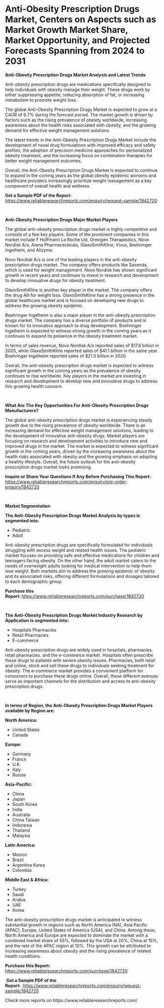 <p><h1>Anti-Obesity Prescription Drugs Market, Centers on Aspects such as Market Growth Market Share, Market Opportunity, and Projected Forecasts Spanning from 2024 to 2031</h1></p><p><strong>Anti-Obesity Prescription Drugs Market Analysis and Latest Trends</strong></p>
<p><p>Anti-obesity prescription drugs are medications specifically designed to help individuals with obesity manage their weight. These drugs work by either suppressing appetite, reducing absorption of fat, or increasing metabolism to promote weight loss.</p><p>The global Anti-Obesity Prescription Drugs Market is expected to grow at a CAGR of 6.7% during the forecast period. The market growth is driven by factors such as the rising prevalence of obesity worldwide, increasing awareness about the health risks associated with obesity, and the growing demand for effective weight management solutions.</p><p>The latest trends in the Anti-Obesity Prescription Drugs Market include the development of novel drug formulations with improved efficacy and safety profiles, the adoption of precision medicine approaches for personalized obesity treatment, and the increasing focus on combination therapies for better weight management outcomes.</p><p>Overall, the Anti-Obesity Prescription Drugs Market is expected to continue to expand in the coming years as the global obesity epidemic worsens and healthcare providers increasingly prioritize weight management as a key component of overall health and wellness.</p></p>
<p><strong>Get a Sample PDF of the Report:&nbsp;</strong> <a href="https://www.reliableresearchreports.com/enquiry/request-sample/1842720">https://www.reliableresearchreports.com/enquiry/request-sample/1842720</a></p>
<p>&nbsp;</p>
<p><strong>Anti-Obesity Prescription Drugs Major Market Players</strong></p>
<p><p>The global anti-obesity prescription drugs market is highly competitive and consists of a few key players. Some of the prominent companies in this market include F Hoffmann La Roche Ltd, Orexigen Therapeutics, Novo Nordisk A/s, Arena Pharmaceuticals, GlaxoSmithKline, Vivus, Boehringer Ingelheim, and Alizyme.</p><p>Novo Nordisk A/s is one of the leading players in the anti-obesity prescription drugs market. The company offers products like Saxenda, which is used for weight management. Novo Nordisk has shown significant growth in recent years and continues to invest in research and development to develop innovative drugs for obesity treatment.</p><p>GlaxoSmithKline is another key player in the market. The company offers the drug Alli for weight loss. GlaxoSmithKline has a strong presence in the global healthcare market and is focused on developing new drugs to address the growing obesity epidemic.</p><p>Boehringer Ingelheim is also a major player in the anti-obesity prescription drugs market. The company has a diverse portfolio of products and is known for its innovative approach to drug development. Boehringer Ingelheim is expected to witness strong growth in the coming years as it continues to expand its presence in the obesity treatment market.</p><p>In terms of sales revenue, Novo Nordisk A/s reported sales of $17.6 billion in 2020, while GlaxoSmithKline reported sales of $41.1 billion in the same year. Boehringer Ingelheim reported sales of $21.5 billion in 2020.</p><p>Overall, the anti-obesity prescription drugs market is expected to witness significant growth in the coming years as the prevalence of obesity continues to rise worldwide. Key players in the market are investing in research and development to develop new and innovative drugs to address this growing health concern.</p></p>
<p>&nbsp;</p>
<p><strong>What Are The Key Opportunities For Anti-Obesity Prescription Drugs Manufacturers?</strong></p>
<p><p>The global anti-obesity prescription drugs market is experiencing steady growth due to the rising prevalence of obesity worldwide. There is an increasing demand for effective weight management solutions, leading to the development of innovative anti-obesity drugs. Market players are focusing on research and development activities to introduce new and improved drugs in the market. The market is expected to witness significant growth in the coming years, driven by the increasing awareness about the health risks associated with obesity and the growing emphasis on adopting a healthy lifestyle. Overall, the future outlook for the anti-obesity prescription drugs market looks promising.</p></p>
<p><strong>Inquire or Share Your Questions If Any Before Purchasing This Report:</strong> <a href="https://www.reliableresearchreports.com/enquiry/pre-order-enquiry/1842720">https://www.reliableresearchreports.com/enquiry/pre-order-enquiry/1842720</a></p>
<p>&nbsp;</p>
<p><strong>Market Segmentation</strong></p>
<p><strong>The Anti-Obesity Prescription Drugs Market Analysis by types is segmented into:</strong></p>
<p><ul><li>Pediatric</li><li>Adult</li></ul></p>
<p><p>Anti-obesity prescription drugs are specifically formulated for individuals struggling with excess weight and related health issues. The pediatric market focuses on providing safe and effective medications for children and teenagers facing obesity. On the other hand, the adult market caters to the needs of overweight adults looking for medical intervention to help them lose weight. Both markets aim to address the growing epidemic of obesity and its associated risks, offering different formulations and dosages tailored to each demographic group.</p></p>
<p><strong>Purchase this Report:&nbsp;</strong><a href="https://www.reliableresearchreports.com/purchase/1842720">https://www.reliableresearchreports.com/purchase/1842720</a></p>
<p>&nbsp;</p>
<p><strong>The Anti-Obesity Prescription Drugs Market Industry Research by Application is segmented into:</strong></p>
<p><ul><li>Hospitals Pharmacies</li><li>Retail Pharmacies</li><li>E-commerce</li></ul></p>
<p><p>Anti-obesity prescription drugs are widely used in hospitals, pharmacies, retail pharmacies, and the e-commerce market. Hospitals often prescribe these drugs to patients with severe obesity issues. Pharmacies, both retail and online, stock and sell these drugs to individuals seeking treatment for obesity. The e-commerce market provides a convenient platform for consumers to purchase these drugs online. Overall, these different avenues serve as important channels for the distribution and access to anti-obesity prescription drugs.</p></p>
<p>&nbsp;</p>
<p><strong>In terms of Region, the Anti-Obesity Prescription Drugs Market Players available by Region are:</strong></p>
<p>
    <p> <strong> North America: </strong>
        <ul>
            <li>United States</li>
            <li>Canada</li>
        </ul>
        </p> 
    <p> <strong> Europe: </strong>
        <ul>
            <li>Germany</li>
            <li>France</li>
            <li>U.K.</li>
            <li>Italy</li>
            <li>Russia</li>
        </ul>
        </p> 
    <p> <strong> Asia-Pacific: </strong>
        <ul>
            <li>China</li>
            <li>Japan</li>
            <li>South Korea</li>
            <li>India</li>
            <li>Australia</li>
            <li>China Taiwan</li>
            <li>Indonesia</li>
            <li>Thailand</li>
            <li>Malaysia</li>
        </ul>
        </p> 
    <p> <strong> Latin America: </strong>
        <ul>
            <li>Mexico</li>
            <li>Brazil</li>
            <li>Argentina Korea</li>
            <li>Colombia</li>
        </ul>
        </p> 
    <p> <strong> Middle East & Africa: </strong>
        <ul>
            <li>Turkey</li>
            <li>Saudi</li>
            <li>Arabia</li>
            <li>UAE</li>
            <li>Korea</li>
        </ul>
    </p>
    </p>
<p><p>The anti-obesity prescription drugs market is anticipated to witness substantial growth in regions such as North America (NA), Asia Pacific (APAC), Europe, United States of America (USA), and China. Among these, North America and Europe are expected to dominate the market with a combined market share of 55%, followed by the USA at 20%, China at 15%, and the rest of the APAC region at 10%. This growth can be attributed to increasing awareness about obesity and the rising prevalence of related health conditions.</p></p>
<p><strong>Purchase this Report: </strong><a href="https://www.reliableresearchreports.com/purchase/1842720">https://www.reliableresearchreports.com/purchase/1842720</a></p>
<p>&nbsp;<strong>Get a Sample PDF of the Report:&nbsp;&nbsp;</strong><a href="https://www.reliableresearchreports.com/enquiry/request-sample/1842720">https://www.reliableresearchreports.com/enquiry/request-sample/1842720</a></p>
<p><strong></strong></p>
<p>Check more reports on https://www.reliableresearchreports.com/</p>